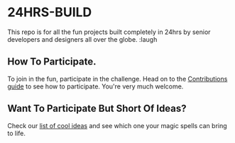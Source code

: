 # 24HRS-BUILD
This repo is for all the fun projects built completely in 24hrs by senior developers and designers all over the globe. :laugh

## How To Participate.
To join in the fun, participate in the challenge. Head on to the [Contributions guide](./Contributions.md) to see how to participate. You're very much welcome.

## Want To Participate But Short Of Ideas?
Check our [list of cool ideas](./Ideas.md) and see which one your magic spells can bring to life.
